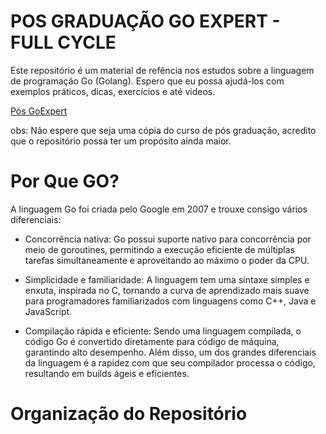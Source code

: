 # POS GRADUAÇÃO GO EXPERT - FULL CYCLE

Este repositório é um material de refência nos estudos sobre a linguagem de programação Go (Golang). Espero que eu possa ajudá-los com exemplos práticos, dicas, exercícios e até videos.

[Pós GoExpert](https://goexpert.fullcycle.com.br/pos-goexpert/)

obs: Não espere que seja uma cópia do curso de pós graduação, acredito que o repositório possa ter um propósito ainda maior.

# Por Que GO?

A linguagem Go foi criada pelo Google em 2007 e trouxe consigo vários diferenciais:

- Concorrência nativa: Go possui suporte nativo para concorrência por meio de goroutines, permitindo a execução eficiente de múltiplas tarefas simultaneamente e aproveitando ao máximo o poder da CPU.

- Simplicidade e familiaridade: A linguagem tem uma sintaxe simples e enxuta, inspirada no C, tornando a curva de aprendizado mais suave para programadores familiarizados com linguagens como C++, Java e JavaScript.

- Compilação rápida e eficiente: Sendo uma linguagem compilada, o código Go é convertido diretamente para código de máquina, garantindo alto desempenho. Além disso, um dos grandes diferenciais da linguagem é a rapidez com que seu compilador processa o código, resultando em builds ágeis e eficientes.

# Organização do Repositório

